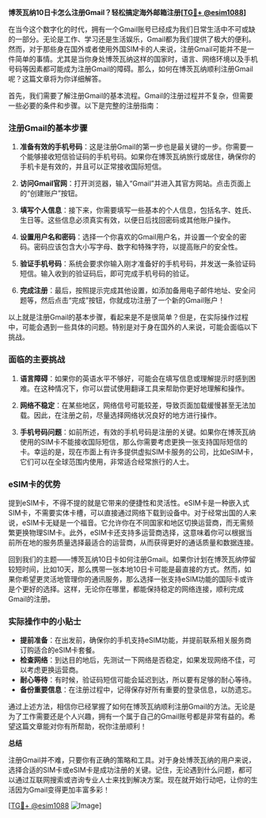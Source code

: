 **博茨瓦纳10日卡怎么注册Gmail？轻松搞定海外邮箱注册[[TG💪+ @esim1088](https://t.me/s/esim1088)]**

在当今这个数字化的时代，拥有一个Gmail账号已经成为我们日常生活中不可或缺的一部分。无论是工作、学习还是生活娱乐，Gmail都为我们提供了极大的便利。然而，对于那些身在国外或者使用外国SIM卡的人来说，注册Gmail可能并不是一件简单的事情。尤其是当你身处博茨瓦纳这样的国家时，语言、网络环境以及手机号码等因素都可能成为注册Gmail的障碍。那么，如何在博茨瓦纳顺利注册Gmail呢？这篇文章将为你详细解答。

首先，我们需要了解注册Gmail的基本流程。Gmail的注册过程并不复杂，但需要一些必要的条件和步骤。以下是完整的注册指南：

### 注册Gmail的基本步骤

1. **准备有效的手机号码**：这是注册Gmail的第一步也是最关键的一步。你需要一个能够接收短信验证码的手机号码。如果你在博茨瓦纳旅行或居住，确保你的手机卡是有效的，并且可以正常接收国际短信。

2. **访问Gmail官网**：打开浏览器，输入“Gmail”并进入其官方网站。点击页面上的“创建账户”按钮。

3. **填写个人信息**：接下来，你需要填写一些基本的个人信息，包括名字、姓氏、生日等。这些信息必须真实有效，以便日后找回密码或其他账户操作。

4. **设置用户名和密码**：选择一个你喜欢的Gmail用户名，并设置一个安全的密码。密码应该包含大小写字母、数字和特殊字符，以提高账户的安全性。

5. **验证手机号码**：系统会要求你输入刚才准备好的手机号码，并发送一条验证码短信。输入收到的验证码后，即可完成手机号码的验证。

6. **完成注册**：最后，按照提示完成其他设置，如添加备用电子邮件地址、安全问题等，然后点击“完成”按钮，你就成功注册了一个新的Gmail账户！

以上就是注册Gmail的基本步骤，看起来是不是很简单？但是，在实际操作过程中，可能会遇到一些具体的问题。特别是对于身在国外的人来说，可能会面临以下挑战。

### 面临的主要挑战

1. **语言障碍**：如果你的英语水平不够好，可能会在填写信息或理解提示时感到困难。在这种情况下，你可以尝试使用翻译工具来帮助你更好地理解和操作。

2. **网络不稳定**：在某些地区，网络信号可能较差，导致页面加载缓慢甚至无法加载。因此，在注册之前，尽量选择网络状况良好的地方进行操作。

3. **手机号码问题**：如前所述，有效的手机号码是注册的关键。如果你在博茨瓦纳使用的SIM卡不能接收国际短信，那么你需要考虑更换一张支持国际短信的卡。幸运的是，现在市面上有许多提供虚拟SIM卡服务的公司，比如eSIM卡，它们可以在全球范围内使用，非常适合经常旅行的人士。

### eSIM卡的优势

提到eSIM卡，不得不提的就是它带来的便捷性和灵活性。eSIM卡是一种嵌入式SIM卡，不需要实体卡槽，可以直接通过网络下载到设备中。对于经常出国的人来说，eSIM卡无疑是一个福音。它允许你在不同国家和地区切换运营商，而无需频繁更换物理SIM卡。此外，eSIM卡还支持多运营商选择，这意味着你可以根据当前所在地的服务质量选择最适合的运营商，从而获得更好的通话质量和数据连接。

回到我们的主题——博茨瓦纳10日卡如何注册Gmail。如果你计划在博茨瓦纳停留较短时间，比如10天，那么携带一张本地10日卡可能是最直接的方式。然而，如果你希望更灵活地管理你的通讯服务，那么选择一张支持eSIM功能的国际卡或许是个更好的选择。这样，无论你在哪里，都能保持稳定的网络连接，顺利完成Gmail的注册。

### 实际操作中的小贴士

- **提前准备**：在出发前，确保你的手机支持eSIM功能，并提前联系相关服务商订购适合的eSIM卡套餐。
- **检查网络**：到达目的地后，先测试一下网络是否稳定，如果发现网络不佳，可以考虑更换运营商。
- **耐心等待**：有时候，验证码短信可能会延迟到达，所以要有足够的耐心等待。
- **备份重要信息**：在注册过程中，记得保存好所有重要的登录信息，以防遗忘。

通过上述方法，相信你已经掌握了如何在博茨瓦纳顺利注册Gmail的方法。无论是为了工作需要还是个人兴趣，拥有一个属于自己的Gmail账号都是非常有益的。希望这篇文章能对你有所帮助，祝你注册顺利！

**总结**

注册Gmail并不难，只要你有正确的策略和工具。对于身处博茨瓦纳的用户来说，选择合适的SIM卡或eSIM卡是成功注册的关键。记住，无论遇到什么问题，都可以通过互联网搜索或咨询专业人士来找到解决方案。现在就开始行动吧，让你的生活因为Gmail变得更加丰富多彩！

[[TG💪+ @esim1088](https://t.me/s/esim1088) ![Image](https://i.postimg.cc/4NQfJmqS/Snipaste-2025-05-13-00-14-12.png)]